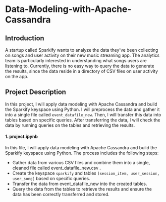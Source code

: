 # Data-Modeling-with-Apache-Cassandra

## Introduction
A startup called Sparkify wants to analyze the data they've been collecting on songs and user activity on their new music streaming app. The analytics team is particularly interested in understanding what songs users are listening to. Currently, there is no easy way to query the data to generate the results, since the data reside in a directory of CSV files on user activity on the app.

## Project Description
In this project, I will apply data modeling with Apache Cassandra and build the Sparkify keyspace using Python. I will preprocess the data and gather it into a single file called `event_datafile_new`. Then, I will transfer this data into tables based on specific queries. After transferring the data, I will check the data by running queries on the tables and retrieving the results.

#### 1. project.ipynb

In this file, I will apply data modeling with Apache Cassandra and build the Sparkify keyspace using Python. The process includes the following steps:

- Gather data from various CSV files and combine them into a single, cleaned file called event_datafile_new.csv .
- Create the keyspace `sparkify` and tables `[session_item, user_session, user_song]` based on specific queries.
- Transfer the data from event_datafile_new into the created tables.
- Query the data from the tables to retrieve the results and ensure the data has been correctly transferred and stored.





